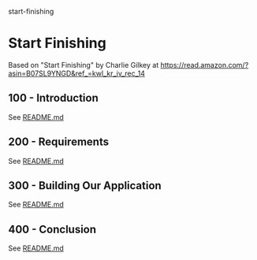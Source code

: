 start-finishing
# Start Finishing

Based on "Start Finishing" by Charlie Gilkey at https://read.amazon.com/?asin=B07SL9YNGD&ref_=kwl_kr_iv_rec_14

## 100 - Introduction

See [README.md](./100/README.md)

## 200 - Requirements

See [README.md](./200/README.md)

## 300 - Building Our Application

See [README.md](./300/README.md)

## 400 - Conclusion

See [README.md](./400/README.md)
